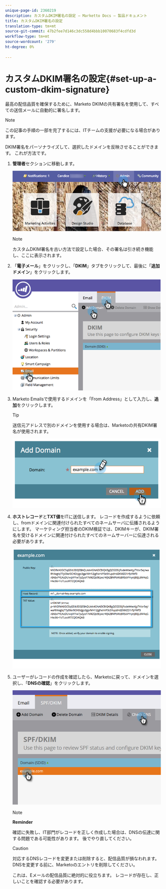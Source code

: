 ```yaml
---
unique-page-id: 2360219
description: カスタムDKIM署名の設定 — Marketto Docs — 製品ドキュメント
title: カスタムDKIM署名の設定
translation-type: tm+mt
source-git-commit: 47b2fee7d146c3dc558d4bbb10070683f4cdfd3d
workflow-type: tm+mt
source-wordcount: '279'
ht-degree: 0%

---
```



# カスタムDKIM署名の設定{#set-up-a-custom-dkim-signature}

最高の配信品質を確保するために、Marketo DKIMの共有署名を使用して、すべての送信メールに自動的に署名します。

>[!NOTE]
>
>この記事の手順の一部を完了するには、ITチームの支援が必要になる場合があります。

DKIM署名をパーソナライズして、選択したドメインを反映させることができます。 これが方法です。

1. **管理者**&#x200B;セクションに移動します。

   ![](assets/adminhand.png)

   >[!NOTE]
   >
   >
   >カスタムDKIM署名を古い方法で設定した場合、その署名は引き続き機能し、ここに表示されます。

1. 「**電子メール**」をクリックし、「**DKIM**」タブをクリックして、最後に「**追加ドメイン**」をクリックします。

   ![](assets/image2014-9-18-15-3a39-3a30.png)

1. Marketo Emailsで使用するドメインを「From Address」として入力し、**追加**&#x200B;をクリックします。

   >[!TIP]
   >
   >
   >送信元アドレスで別のドメインを使用する場合は、Marketoの共有DKIM署名が使用されます。

   ![](assets/image2014-9-18-15-3a40-3a28.png)

1. **ホストレコード**&#x200B;と&#x200B;**TXT値**&#x200B;をITに送信します。 レコードを作成するように依頼し、fromドメインに関連付けられたすべてのネームサーバに伝播されるようにします。 マーケティング担当者のDKIM検証では、DKIMキーが、DKIM署名を受けるドメインに関連付けられたすべてのネームサーバーに伝達される必要があります。

   ![](assets/image2014-9-18-15-3a40-3a44.png)

1. ユーザーがレコードの作成を確認したら、Marketoに戻って、ドメインを選択し、「**DNSの確認**」をクリックします。

   ![](assets/check.png)

   >[!NOTE]
   >
   >**Reminder**
   >
   >確認に失敗し、IT部門がレコードを正しく作成した場合は、DNSの伝達に関する問題である可能性があります。 後でやり直してください。

   >[!CAUTION]
   >
   >
   >対応するDNSレコードを変更または削除すると、配信品質が損なわれます。 DNSを変更する前に、Marketoのエントリを削除してください。

   これは、Eメールの配信品質に絶対的に役立ちます。 レコードが存在し、正しいことを確認する必要があります。

